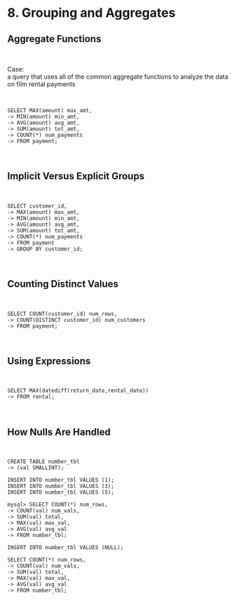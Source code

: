 # 8. Grouping and Aggregates

## Aggregate Functions

<br/>

Case: <br/>
a query that uses all of the common aggregate functions to analyze the data on film rental payments

<br/>

```
SELECT MAX(amount) max_amt,
-> MIN(amount) min_amt,
-> AVG(amount) avg_amt,
-> SUM(amount) tot_amt,
-> COUNT(*) num_payments
-> FROM payment;
```

<br/>

## Implicit Versus Explicit Groups

<br/>

```
SELECT customer_id,
-> MAX(amount) max_amt,
-> MIN(amount) min_amt,
-> AVG(amount) avg_amt,
-> SUM(amount) tot_amt,
-> COUNT(*) num_payments
-> FROM payment
-> GROUP BY customer_id;

```

<br />

## Counting Distinct Values

<br/>

```
SELECT COUNT(customer_id) num_rows,
-> COUNT(DISTINCT customer_id) num_customers
-> FROM payment;
```

<br />

## Using Expressions

<br/>

```
SELECT MAX(datediff(return_date,rental_date))
-> FROM rental;
```

<br />

## How Nulls Are Handled

<br/>

```
CREATE TABLE number_tbl
-> (val SMALLINT);

INSERT INTO number_tbl VALUES (1);
INSERT INTO number_tbl VALUES (3);
INSERT INTO number_tbl VALUES (5);

mysql> SELECT COUNT(*) num_rows,
-> COUNT(val) num_vals,
-> SUM(val) total,
-> MAX(val) max_val,
-> AVG(val) avg_val
-> FROM number_tbl;

INSERT INTO number_tbl VALUES (NULL);

SELECT COUNT(*) num_rows,
-> COUNT(val) num_vals,
-> SUM(val) total,
-> MAX(val) max_val,
-> AVG(val) avg_val
-> FROM number_tbl;
```